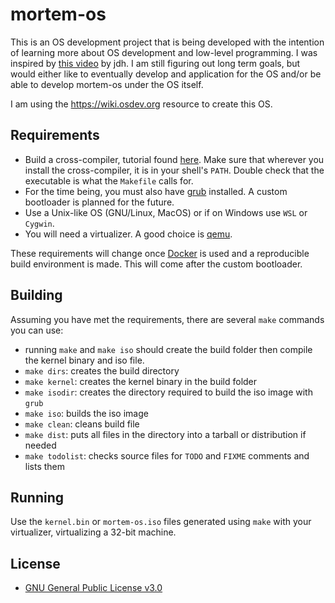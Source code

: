 # mortem-os
This is an OS development project that is being developed with the intention of learning more about OS development and low-level programming.
I was inspired by [this video](https://www.youtube.com/watch?v=FaILnmUYS_U) by jdh.
I am still figuring out long term goals, but would either like to eventually develop and application for the OS and/or be able to develop 
mortem-os under the OS itself.

I am using the https://wiki.osdev.org resource to create this OS.

## Requirements
* Build a cross-compiler, tutorial found [here](https://wiki.osdev.org/GCC_Cross-Compiler). Make sure that wherever you install the cross-compiler, 
it is in your shell's `PATH`. Double check that the executable is what the `Makefile` calls for.
* For the time being, you must also have [grub](https://www.gnu.org/software/grub/) installed. A custom bootloader is planned for the future.
* Use a Unix-like OS (GNU/Linux, MacOS) or if on Windows use `WSL` or `Cygwin`.
* You will need a virtualizer. A good choice is [qemu](https://www.qemu.org/).

These requirements will change once [Docker](https://www.docker.com/) is used and a reproducible build environment is made. 
This will come after the custom bootloader.

## Building
Assuming you have met the requirements, there are several `make` commands you can use:
* running `make` and `make iso` should create the build folder then compile the kernel binary and iso file.
* `make dirs`: creates the build directory
* `make kernel`: creates the kernel binary in the build folder
* `make isodir`: creates the directory required to build the iso image with `grub`
* `make iso`: builds the iso image
* `make clean`: cleans build file
* `make dist`: puts all files in the directory into a tarball or distribution if needed
* `make todolist`: checks source files for `TODO` and `FIXME` comments and lists them

## Running
Use the `kernel.bin` or `mortem-os.iso` files generated using `make` with your virtualizer, virtualizing a 32-bit machine.

## License
* [GNU General Public License v3.0](https://github.com/TheGuyMatt/mortem-os/blob/master/LICENSE)
